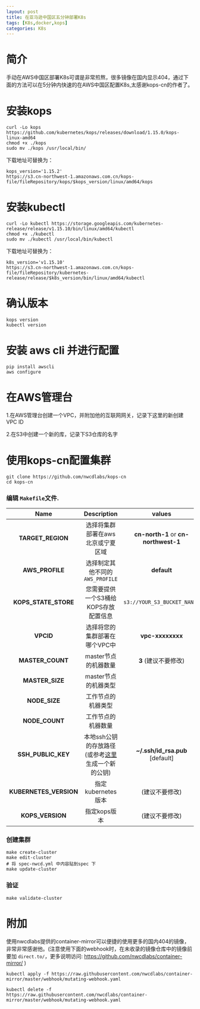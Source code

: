 ```yaml
---
layout: post
title: 在亚马逊中国区五分钟部署K8s
tags: [K8s,docker,kops]
categories: K8s
---
```


# 简介
手动在AWS中国区部署K8s可谓是非常煎熬，很多镜像在国内显示404，通过下面的方法可以在5分钟内快速的在AWS中国区配置K8s,太感谢kops-cn的作者了。


# 安装kops
```
curl -Lo kops https://github.com/kubernetes/kops/releases/download/1.15.0/kops-linux-amd64
chmod +x ./kops
sudo mv ./kops /usr/local/bin/
```

下载地址可替换为：
```
kops_version='1.15.2'
https://s3.cn-northwest-1.amazonaws.com.cn/kops-file/fileRepository/kops/$kops_version/linux/amd64/kops
```

# 安装kubectl
```
curl -Lo kubectl https://storage.googleapis.com/kubernetes-release/release/v1.15.10/bin/linux/amd64/kubectl
chmod +x ./kubectl
sudo mv ./kubectl /usr/local/bin/kubectl
```

下载地址可替换为：
```
k8s_version='v1.15.10'
https://s3.cn-northwest-1.amazonaws.com.cn/kops-file/fileRepository/kubernetes-release/release/$k8s_version/bin/linux/amd64/kubectl
```

# 确认版本
```
kops version
kubectl version
```

# 安装 aws cli 并进行配置
```
pip install awscli
aws configure
```

# 在AWS管理台
1.在AWS管理台创建一个VPC，并附加他的互联网网关，记录下这里的新创建VPC ID

2.在S3中创建一个新的库，记录下S3仓库的名字

# 使用kops-cn配置集群
```
git clone https://github.com/nwcdlabs/kops-cn
cd kops-cn
```

### 编辑 `Makefile`文件.
|        Name        |                    Description                     | values |
| :----------------: | :----------------------------------------------------------: | :------------------------: |
| **TARGET_REGION** | 选择将集群部署在aws北京或宁夏区域        |   **cn-north-1** or **cn-northwest-1**  |
| **AWS_PROFILE** | 选择制定其他不同的`AWS_PROFILE` | **default** |
| **KOPS_STATE_STORE** | 您需要提供一个S3桶给KOPS存放配置信息 | `s3://YOUR_S3_BUCKET_NANME` |
| **VPCID** | 选择将您的集群部署在哪个VPC中 | **vpc-xxxxxxxx** |
| **MASTER_COUNT** | master节点的机器数量 | **3** (建议不要修改) |
| **MASTER_SIZE** | master节点的机器类型 | |
| **NODE_SIZE** | 工作节点的机器类型 | |
| **NODE_COUNT** | 工作节点的机器数量 | |
| **SSH_PUBLIC_KEY** | 本地ssh公钥的存放路径(或参考[这里](https://github.com/nwcdlabs/kops-cn/issues/68#issuecomment-483879369)生成一个新的公钥) |**~/.ssh/id_rsa.pub** [default] |
| **KUBERNETES_VERSION** | 指定kubernetes版本 |(建议不要修改)  |
| **KOPS_VERSION** | 指定kops版本 | (建议不要修改) |

### 创建集群
```
make create-cluster
make edit-cluster
# 将 spec-nwcd.yml 中内容贴到spec 下
make update-cluster
```

### 验证
```
make validate-cluster
```

# 附加
使用nwcdlabs提供的container-mirror可以便捷的使用更多的国内404的镜像，非常非常感谢他。(注意使用下面的webhook时，在未收录的镜像仓库中的镜像前要加 `direct.to/`，更多说明访问: https://github.com/nwcdlabs/container-mirror/ )

```
kubectl apply -f https://raw.githubusercontent.com/nwcdlabs/container-mirror/master/webhook/mutating-webhook.yaml

kubectl delete -f https://raw.githubusercontent.com/nwcdlabs/container-mirror/master/webhook/mutating-webhook.yaml
```
